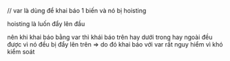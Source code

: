 // var là dùng để khai báo 1 biến và nó bị hoisting

hoisting là luốn đẩy lên đầu

nên khi khai báo bằng var thì khái báo trên hay dưới trong hay ngoài đều được vì nó đều bị đẩy lên trên 
=> do đó khai báo với var rất nguy hiểm vì khó kiểm soát